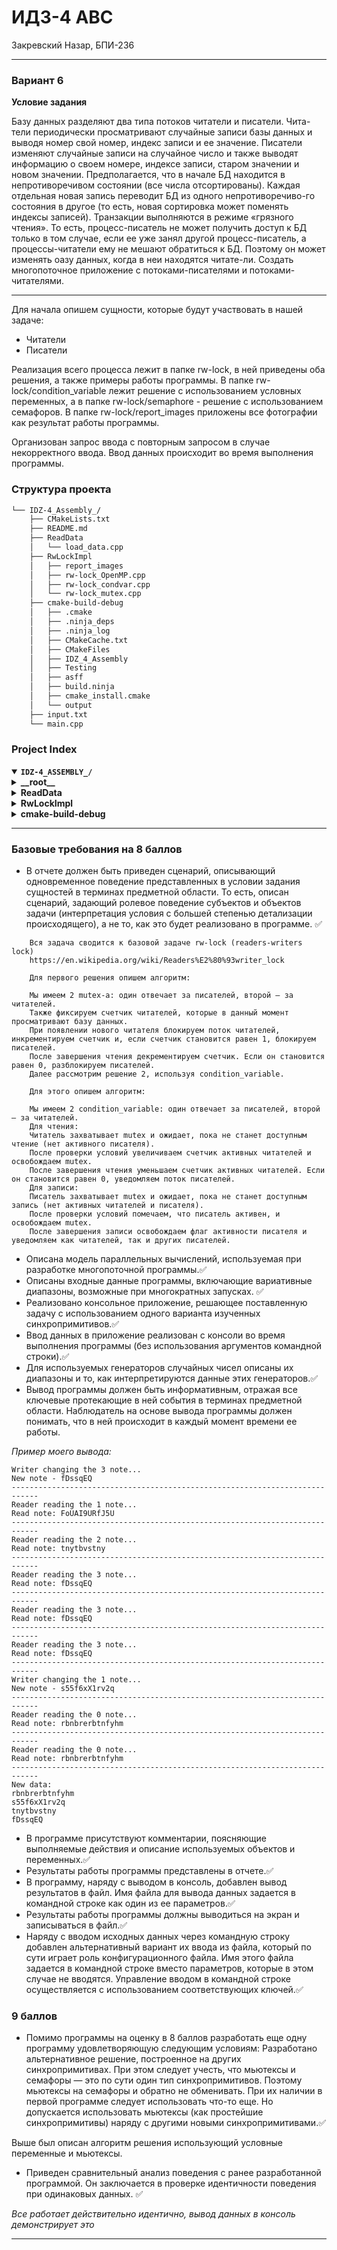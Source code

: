 # ИДЗ-4 АВС

Закревский Назар, БПИ-236

--- 

### Вариант 6
__Условие задания__

Базу данных разделяют два типа потоков читатели и писатели. Чита-
тели периодически просматривают случайные записи базы данных и выводя номер свой номер, индекс записи и ее значение. Писатели изменяют случайные записи на случайное число и также выводят информацию о своем номере, индексе записи, старом значении и новом значении. Предполагается, что в начале БД находится в непротиворечивом состоянии (все числа отсортированы). Каждая отдельная новая запись переводит БД из одного непротиворечиво-го состояния в другое (то есть, новая сортировка может поменять индексы записей). Транзакции выполняются в режиме «грязного чтения». То есть, процесс-писатель не может получить доступ к БД только в том случае, если ее уже занял другой процесс-писатель, а процессы-читатели ему не мешают обратиться к БД. Поэтому он может изменять оазу данных, когда в неи находятся читате-ли. Создать многопоточное приложение с потоками-писателями и потоками-читателями.

---

Для начала опишем сущности, которые будут участвовать в нашей задаче:
- Читатели
- Писатели

Реализация всего процесса лежит в папке rw-lock, в ней приведены оба решения, а также примеры работы программы.
В папке rw-lock/condition_variable лежит решение с использованием условных переменных, а в папке rw-lock/semaphore - решение с использованием семафоров.
В папке rw-lock/report_images приложены все фотографии как результат работы программы.

Организован запрос ввода с повторным запросом в случае некорректного ввода. Ввод данных происходит во время выполнения программы.

### Структура проекта
```sh
└── IDZ-4_Assembly_/
    ├── CMakeLists.txt
    ├── README.md
    ├── ReadData
    │   └── load_data.cpp
    ├── RwLockImpl
    │   ├── report_images
    │   ├── rw-lock_OpenMP.cpp
    │   ├── rw-lock_condvar.cpp
    │   └── rw-lock_mutex.cpp
    ├── cmake-build-debug
    │   ├── .cmake
    │   ├── .ninja_deps
    │   ├── .ninja_log
    │   ├── CMakeCache.txt
    │   ├── CMakeFiles
    │   ├── IDZ_4_Assembly
    │   ├── Testing
    │   ├── asff
    │   ├── build.ninja
    │   ├── cmake_install.cmake
    │   └── output
    ├── input.txt
    └── main.cpp
```


###  Project Index
<details open>
	<summary><b><code>IDZ-4_ASSEMBLY_/</code></b></summary>
	<details> <!-- __root__ Submodule -->
		<summary><b>__root__</b></summary>
		<blockquote>
			<table>
			<tr>
				<td><b><a href='https://github.com/naziikk/IDZ-4_Assembly_/blob/master/CMakeLists.txt'>CMakeLists.txt</a></b></td>
				<td><code>❯ Конфигурационный файл</code></td>
			</tr>
			<tr>
				<td><b><a href='https://github.com/naziikk/IDZ-4_Assembly_/blob/master/input.txt'>input.txt</a></b></td>
				<td><code>❯ Файл для вввода данных</code></td>
			</tr>
			<tr>
				<td><b><a href='https://github.com/naziikk/IDZ-4_Assembly_/blob/master/main.cpp'>main.cpp</a></b></td>
				<td><code>❯ Основной метод</code></td>
			</tr>
			</table>
		</blockquote>
	</details>
	<details> <!-- ReadData Submodule -->
		<summary><b>ReadData</b></summary>
		<blockquote>
			<table>
			<tr>
				<td><b><a href='https://github.com/naziikk/IDZ-4_Assembly_/blob/master/ReadData/load_data.cpp'>load_data.cpp</a></b></td>
				<td><code>❯ Метод для считывания данных из файла или консоли </code></td>
			</tr>
			</table>
		</blockquote>
	</details>
	<details> <!-- RwLockImpl Submodule -->
		<summary><b>RwLockImpl</b></summary>
		<blockquote>
			<table>
			<tr>
				<td><b><a href='https://github.com/naziikk/IDZ-4_Assembly_/blob/master/RwLockImpl/rw-lock_mutex.cpp'>rw-lock_mutex.cpp</a></b></td>
				<td><code>❯ Реализация rw-lock с помощью 2 mutex-ов</code></td>
			</tr>
			<tr>
				<td><b><a href='https://github.com/naziikk/IDZ-4_Assembly_/blob/master/RwLockImpl/rw-lock_OpenMP.cpp'>rw-lock_OpenMP.cpp</a></b></td>
				<td><code>❯ Реализация rw-lock с помощью condition_variable</code></td>
			</tr>
			<tr>
				<td><b><a href='https://github.com/naziikk/IDZ-4_Assembly_/blob/master/RwLockImpl/rw-lock_condvar.cpp'>rw-lock_condvar.cpp</a></b></td>
				<td><code>❯ Реализация rw-lock с помощью OpenMP</code></td>
			</tr>
			</table>
		</blockquote>
	</details>
	<details> <!-- cmake-build-debug Submodule -->
		<summary><b>cmake-build-debug</b></summary>
		<blockquote>
			<table>
			<tr>
				<td><b><a href='https://github.com/naziikk/IDZ-4_Assembly_/blob/master/cmake-build-debug/cmake_install.cmake'>cmake_install.cmake</a></b></td>
				<td><code>❯ REPLACE-ME</code></td>
			</tr>
			<tr>
				<td><b><a href='https://github.com/naziikk/IDZ-4_Assembly_/blob/master/cmake-build-debug/.ninja_log'>.ninja_log</a></b></td>
				<td><code>❯ REPLACE-ME</code></td>
			</tr>
			<tr>
				<td><b><a href='https://github.com/naziikk/IDZ-4_Assembly_/blob/master/cmake-build-debug/.ninja_deps'>.ninja_deps</a></b></td>
				<td><code>❯ REPLACE-ME</code></td>
			</tr>
			<tr>
				<td><b><a href='https://github.com/naziikk/IDZ-4_Assembly_/blob/master/cmake-build-debug/IDZ_4_Assembly'>IDZ_4_Assembly</a></b></td>
				<td><code>❯ REPLACE-ME</code></td>
			</tr>
			<tr>
				<td><b><a href='https://github.com/naziikk/IDZ-4_Assembly_/blob/master/cmake-build-debug/output'>output</a></b></td>
				<td><code>❯ REPLACE-ME</code></td>
			</tr>
			<tr>
				<td><b><a href='https://github.com/naziikk/IDZ-4_Assembly_/blob/master/cmake-build-debug/build.ninja'>build.ninja</a></b></td>
				<td><code>❯ REPLACE-ME</code></td>
			</tr>
			<tr>
				<td><b><a href='https://github.com/naziikk/IDZ-4_Assembly_/blob/master/cmake-build-debug/CMakeCache.txt'>CMakeCache.txt</a></b></td>
				<td><code>❯ REPLACE-ME</code></td>
			</tr>
			<tr>
				<td><b><a href='https://github.com/naziikk/IDZ-4_Assembly_/blob/master/cmake-build-debug/asff'>asff</a></b></td>
				<td><code>❯ REPLACE-ME</code></td>
			</tr>
			</table>
			<details>
				<summary><b>CMakeFiles</b></summary>
				<blockquote>
					<table>
					<tr>
						<td><b><a href='https://github.com/naziikk/IDZ-4_Assembly_/blob/master/cmake-build-debug/CMakeFiles/clion-environment.txt'>clion-environment.txt</a></b></td>
						<td><code>❯ REPLACE-ME</code></td>
					</tr>
					<tr>
						<td><b><a href='https://github.com/naziikk/IDZ-4_Assembly_/blob/master/cmake-build-debug/CMakeFiles/TargetDirectories.txt'>TargetDirectories.txt</a></b></td>
						<td><code>❯ REPLACE-ME</code></td>
					</tr>
					<tr>
						<td><b><a href='https://github.com/naziikk/IDZ-4_Assembly_/blob/master/cmake-build-debug/CMakeFiles/clion-Debug-log.txt'>clion-Debug-log.txt</a></b></td>
						<td><code>❯ REPLACE-ME</code></td>
					</tr>
					<tr>
						<td><b><a href='https://github.com/naziikk/IDZ-4_Assembly_/blob/master/cmake-build-debug/CMakeFiles/CMakeConfigureLog.yaml'>CMakeConfigureLog.yaml</a></b></td>
						<td><code>❯ REPLACE-ME</code></td>
					</tr>
					<tr>
						<td><b><a href='https://github.com/naziikk/IDZ-4_Assembly_/blob/master/cmake-build-debug/CMakeFiles/cmake.check_cache'>cmake.check_cache</a></b></td>
						<td><code>❯ REPLACE-ME</code></td>
					</tr>
					<tr>
						<td><b><a href='https://github.com/naziikk/IDZ-4_Assembly_/blob/master/cmake-build-debug/CMakeFiles/rules.ninja'>rules.ninja</a></b></td>
						<td><code>❯ REPLACE-ME</code></td>
					</tr>
					</table>
					<details>
						<summary><b>3.27.8</b></summary>
						<blockquote>
							<table>
							<tr>
								<td><b><a href='https://github.com/naziikk/IDZ-4_Assembly_/blob/master/cmake-build-debug/CMakeFiles/3.27.8/CMakeCXXCompiler.cmake'>CMakeCXXCompiler.cmake</a></b></td>
								<td><code>❯ REPLACE-ME</code></td>
							</tr>
							<tr>
								<td><b><a href='https://github.com/naziikk/IDZ-4_Assembly_/blob/master/cmake-build-debug/CMakeFiles/3.27.8/CMakeDetermineCompilerABI_C.bin'>CMakeDetermineCompilerABI_C.bin</a></b></td>
								<td><code>❯ REPLACE-ME</code></td>
							</tr>
							<tr>
								<td><b><a href='https://github.com/naziikk/IDZ-4_Assembly_/blob/master/cmake-build-debug/CMakeFiles/3.27.8/CMakeDetermineCompilerABI_CXX.bin'>CMakeDetermineCompilerABI_CXX.bin</a></b></td>
								<td><code>❯ REPLACE-ME</code></td>
							</tr>
							<tr>
								<td><b><a href='https://github.com/naziikk/IDZ-4_Assembly_/blob/master/cmake-build-debug/CMakeFiles/3.27.8/CMakeCCompiler.cmake'>CMakeCCompiler.cmake</a></b></td>
								<td><code>❯ REPLACE-ME</code></td>
							</tr>
							<tr>
								<td><b><a href='https://github.com/naziikk/IDZ-4_Assembly_/blob/master/cmake-build-debug/CMakeFiles/3.27.8/CMakeSystem.cmake'>CMakeSystem.cmake</a></b></td>
								<td><code>❯ REPLACE-ME</code></td>
							</tr>
							</table>
							<details>
								<summary><b>CompilerIdC</b></summary>
								<blockquote>
									<table>
									<tr>
										<td><b><a href='https://github.com/naziikk/IDZ-4_Assembly_/blob/master/cmake-build-debug/CMakeFiles/3.27.8/CompilerIdC/CMakeCCompilerId.c'>CMakeCCompilerId.c</a></b></td>
										<td><code>❯ REPLACE-ME</code></td>
									</tr>
									</table>
								</blockquote>
							</details>
							<details>
								<summary><b>CompilerIdCXX</b></summary>
								<blockquote>
									<table>
									<tr>
										<td><b><a href='https://github.com/naziikk/IDZ-4_Assembly_/blob/master/cmake-build-debug/CMakeFiles/3.27.8/CompilerIdCXX/CMakeCXXCompilerId.cpp'>CMakeCXXCompilerId.cpp</a></b></td>
										<td><code>❯ REPLACE-ME</code></td>
									</tr>
									</table>
								</blockquote>
							</details>
						</blockquote>
					</details>
				</blockquote>
			</details>
			<details>
				<summary><b>.cmake</b></summary>
				<blockquote>
					<details>
						<summary><b>api</b></summary>
						<blockquote>
							<details>
								<summary><b>v1</b></summary>
								<blockquote>
									<details>
										<summary><b>query</b></summary>
										<blockquote>
											<table>
											<tr>
												<td><b><a href='https://github.com/naziikk/IDZ-4_Assembly_/blob/master/cmake-build-debug/.cmake/api/v1/query/codemodel-v2'>codemodel-v2</a></b></td>
												<td><code>❯ REPLACE-ME</code></td>
											</tr>
											<tr>
												<td><b><a href='https://github.com/naziikk/IDZ-4_Assembly_/blob/master/cmake-build-debug/.cmake/api/v1/query/cmakeFiles-v1'>cmakeFiles-v1</a></b></td>
												<td><code>❯ REPLACE-ME</code></td>
											</tr>
											<tr>
												<td><b><a href='https://github.com/naziikk/IDZ-4_Assembly_/blob/master/cmake-build-debug/.cmake/api/v1/query/toolchains-v1'>toolchains-v1</a></b></td>
												<td><code>❯ REPLACE-ME</code></td>
											</tr>
											<tr>
												<td><b><a href='https://github.com/naziikk/IDZ-4_Assembly_/blob/master/cmake-build-debug/.cmake/api/v1/query/cache-v2'>cache-v2</a></b></td>
												<td><code>❯ REPLACE-ME</code></td>
											</tr>
											</table>
										</blockquote>
									</details>
									<details>
										<summary><b>reply</b></summary>
										<blockquote>
											<table>
											<tr>
												<td><b><a href='https://github.com/naziikk/IDZ-4_Assembly_/blob/master/cmake-build-debug/.cmake/api/v1/reply/toolchains-v1-a6738bc6e8a56d97ac62.json'>toolchains-v1-a6738bc6e8a56d97ac62.json</a></b></td>
												<td><code>❯ REPLACE-ME</code></td>
											</tr>
											<tr>
												<td><b><a href='https://github.com/naziikk/IDZ-4_Assembly_/blob/master/cmake-build-debug/.cmake/api/v1/reply/target-IDZ_4_Assembly-Debug-20abe68c4929bdadba4f.json'>target-IDZ_4_Assembly-Debug-20abe68c4929bdadba4f.json</a></b></td>
												<td><code>❯ REPLACE-ME</code></td>
											</tr>
											<tr>
												<td><b><a href='https://github.com/naziikk/IDZ-4_Assembly_/blob/master/cmake-build-debug/.cmake/api/v1/reply/directory-.-Debug-f5ebdc15457944623624.json'>directory-.-Debug-f5ebdc15457944623624.json</a></b></td>
												<td><code>❯ REPLACE-ME</code></td>
											</tr>
											<tr>
												<td><b><a href='https://github.com/naziikk/IDZ-4_Assembly_/blob/master/cmake-build-debug/.cmake/api/v1/reply/codemodel-v2-3c903fad393da23b99f4.json'>codemodel-v2-3c903fad393da23b99f4.json</a></b></td>
												<td><code>❯ REPLACE-ME</code></td>
											</tr>
											<tr>
												<td><b><a href='https://github.com/naziikk/IDZ-4_Assembly_/blob/master/cmake-build-debug/.cmake/api/v1/reply/cache-v2-003e91d81b769a8ab5a6.json'>cache-v2-003e91d81b769a8ab5a6.json</a></b></td>
												<td><code>❯ REPLACE-ME</code></td>
											</tr>
											<tr>
												<td><b><a href='https://github.com/naziikk/IDZ-4_Assembly_/blob/master/cmake-build-debug/.cmake/api/v1/reply/index-2024-12-06T07-37-11-0195.json'>index-2024-12-06T07-37-11-0195.json</a></b></td>
												<td><code>❯ REPLACE-ME</code></td>
											</tr>
											<tr>
												<td><b><a href='https://github.com/naziikk/IDZ-4_Assembly_/blob/master/cmake-build-debug/.cmake/api/v1/reply/cmakeFiles-v1-1cc5d2ba7447da9d5a60.json'>cmakeFiles-v1-1cc5d2ba7447da9d5a60.json</a></b></td>
												<td><code>❯ REPLACE-ME</code></td>
											</tr>
											</table>
										</blockquote>
									</details>
								</blockquote>
							</details>
						</blockquote>
					</details>
				</blockquote>
			</details>
		</blockquote>
	</details>
</details>

---


### Базовые требования на 8 баллов
 - В отчете должен быть приведен сценарий, описывающий одновременное поведение представленных в условии задания сущностей в
терминах предметной области. То есть, описан сценарий, задающий ролевое поведение субъектов и объектов задачи (интерпретация условия с большей степенью детализации происходящего), а не
то, как это будет реализовано в программе. ✅

```
    Вся задача сводится к базовой задаче rw-lock (readers-writers lock)
    https://en.wikipedia.org/wiki/Readers%E2%80%93writer_lock

    Для первого решения опишем алгоритм:
    
    Мы имеем 2 mutex-а: один отвечает за писателей, второй — за читателей.
    Также фиксируем счетчик читателей, которые в данный момент просматривают базу данных.
    При появлении нового читателя блокируем поток читателей, инкрементируем счетчик и, если счетчик становится равен 1, блокируем писателей.
    После завершения чтения декрементируем счетчик. Если он становится равен 0, разблокируем писателей.
    Далее рассмотрим решение 2, используя condition_variable.
    
    Для этого опишем алгоритм:
    
    Мы имеем 2 condition_variable: один отвечает за писателей, второй — за читателей.
    Для чтения:
    Читатель захватывает mutex и ожидает, пока не станет доступным чтение (нет активного писателя).
    После проверки условий увеличиваем счетчик активных читателей и освобождаем mutex.
    После завершения чтения уменьшаем счетчик активных читателей. Если он становится равен 0, уведомляем поток писателей.
    Для записи:
    Писатель захватывает mutex и ожидает, пока не станет доступным запись (нет активных читателей и писателя).
    После проверки условий помечаем, что писатель активен, и освобождаем mutex.
    После завершения записи освобождаем флаг активности писателя и уведомляем как читателей, так и других писателей.
```

 - Описана модель параллельных вычислений, используемая при разработке многопоточной программы.✅
 - Описаны входные данные программы, включающие вариативные
диапазоны, возможные при многократных запусках. ✅
 - Реализовано консольное приложение, решающее поставленную задачу с использованием одного варианта изученных синхропримитивов.✅
 - Ввод данных в приложение реализован с консоли во время выполнения программы (без использования аргументов командной строки).✅
 - Для используемых генераторов случайных чисел описаны их диапазоны и то, как интерпретируются данные этих генераторов.✅
 - Вывод программы должен быть информативным, отражая все ключевые протекающие в ней события в терминах предметной области.
   Наблюдатель на основе вывода программы должен понимать, что
   в ней происходит в каждый момент времени ее работы.
   
*Пример моего вывода:*

```
Writer changing the 3 note...
New note - fDssqEQ
----------------------------------------------------------------------------
Reader reading the 1 note...
Read note: FoUAI9URfJ5U
----------------------------------------------------------------------------
Reader reading the 2 note...
Read note: tnytbvstny
----------------------------------------------------------------------------
Reader reading the 3 note...
Read note: fDssqEQ
----------------------------------------------------------------------------
Reader reading the 3 note...
Read note: fDssqEQ
----------------------------------------------------------------------------
Reader reading the 3 note...
Read note: fDssqEQ
----------------------------------------------------------------------------
Writer changing the 1 note...
New note - s55f6xX1rv2q
----------------------------------------------------------------------------
Reader reading the 0 note...
Read note: rbnbrerbtnfyhm
----------------------------------------------------------------------------
Reader reading the 0 note...
Read note: rbnbrerbtnfyhm
----------------------------------------------------------------------------
New data:
rbnbrerbtnfyhm
s55f6xX1rv2q
tnytbvstny
fDssqEQ
```
 - В программе присутствуют комментарии, поясняющие выполняемые действия и описание используемых объектов и переменных.✅
 - Результаты работы программы представлены в отчете.✅
 - В программу, наряду с выводом в консоль, добавлен вывод результатов в файл. Имя файла для вывода данных задается в командной
   строке как один из ее параметров.✅
 - Результаты работы программы должны выводиться на экран и записываться в файл.✅
 - Наряду с вводом исходных данных через командную строку добавлен альтернативный вариант их ввода из файла, который по сути
   играет роль конфигурационного файла. Имя этого файла задается
   в командной строке вместо параметров, которые в этом случае не
   вводятся. Управление вводом в командной строке осуществляется
   с использованием соответствующих ключей.✅

### 9 баллов 
- Помимо программы на оценку в 8 баллов разработать еще одну программу удовлетворяющую следующим условиям:
Разработано альтернативное решение, построенное на других синхропримитивах. При этом следует учесть, что мьютексы и семафоры — это по сути один тип синхропримитивов. Поэтому мьютексы
на семафоры и обратно не обменивать. При их наличии в первой
программе следует использовать что-то еще. Но допускается использовать мьютексы (как простейшие синхропримитивы) наряду
с другими новыми синхропримитивами.✅

Выше был описан алгоритм решения использующий условные переменные и мьютексы. 

 - Приведен сравнительный анализ поведения с ранее разработанной
программой. Он заключается в проверке идентичности поведения
при одинаковых данных. ✅

*Все работает действительно идентично, вывод данных в консоль демонстрирует это*

---


